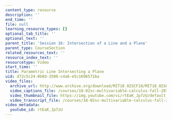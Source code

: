 ```yaml
---
content_type: resource
description: ''
end_time: ''
file: null
learning_resource_types: []
optional_tab_title: ''
optional_text: ''
parent_title: 'Session 16: Intersection of a Line and a Plane'
parent_type: CourseSection
related_resources_text: ''
resource_index_text: ''
resourcetype: Video
start_time: ''
title: Parametric Line Intersecting a Plane
uid: d72c5c24-0b8d-3508-c4a6-e5c1696571ba
video_files:
  archive_url: http://www.archive.org/download/MIT18_02SCF10/MIT18_02SCF10Rec_14_300k.mp4
  video_captions_file: /courses/18-02sc-multivariable-calculus-fall-2010/169253a64f6655379e6c001e73896bd9_rtEaK_Jp7zU.vtt
  video_thumbnail_file: https://img.youtube.com/vi/rtEaK_Jp7zU/default.jpg
  video_transcript_file: /courses/18-02sc-multivariable-calculus-fall-2010/4c8a3e3c716366392de24d399fe82032_rtEaK_Jp7zU.pdf
video_metadata:
  youtube_id: rtEaK_Jp7zU
---
```

